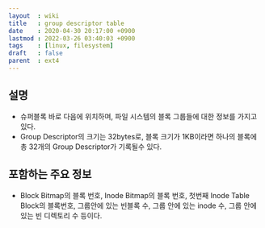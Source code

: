 ```yaml
---
layout  : wiki
title   : group descriptor table
date    : 2020-04-30 20:17:00 +0900
lastmod : 2022-03-26 03:40:03 +0900
tags    : [linux, filesystem]
draft   : false
parent  : ext4
---
```


## 설명
* 슈퍼블록 바로 다음에 위치하며, 파일 시스템의 블록 그룹들에 대한 정보를 가지고 있다.
* Group Descriptor의 크기는 32bytes로, 블록 크기가 1KB이라면 하나의 블록에 총 32개의 Group Descriptor가 기록될수 있다.
## 포함하는 주요 정보
* Block Bitmap의 블록 번호, Inode Bitmap의 블록 번호, 첫번째 Inode Table Block의 블록번호, 그룹안에 있는 빈블록 수, 그룹 안에 있는 inode 수, 그룹 안에 있는 빈 디렉토리 수 등이다.
